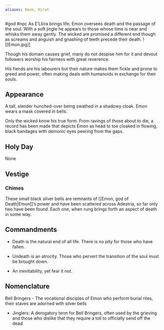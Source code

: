 ```yaml
---
aliases: Emon, Kirat
---
```


#god #npc 
As E’Lliira brings life, Emon oversees death and the passage of the soul. With a soft jingle he appears to those whose time is near and whisks them away gently. The wicked are promised a different end though as screams and anguish and gnashing of teeth precede their death.
<span class="rightimg"><span class="smallimg"> ![[Emon.jpg]]</span></span>
  

Though his domain causes grief, many do not despise him for it and devout followers worship his fairness with great reverence. 

 

His fiends are his labourers but their nature makes them fickle and prone to greed and power, often making deals with humanoids in exchange for their souls.

  

## Appearance

A tall, slender hunched-over being swathed in a shadowy cloak. Emon wears a mask covered in bells. 

  

Only the wicked know his true form. From ravings of those about to die, a record has been made that depicts Emon as head to toe cloaked in flowing, black bandages with demonic eyes peering from the gaps.

  

## Holy Day

None


## Vestige
### Chimes

These small black silver bells are remnants of [[Emon, god of Death|Emon]]’s power and have been scattered across Adestria, so far only two have been found. Each one, when rung brings forth an aspect of death in some way.

## Commandments

-   Death is the natural end of all life. There is no pity for those who have fallen.
    
-   Undeath is an atrocity. Those who pervert the transition of the soul must be brought down.
    
-   An inevitability, yet fear it not.
    

## Nomenclature
Bell Bringers - The vocational disciples of Emon who perform burial rites, their staves are adorned with silver bells
- Jinglers: A derogatory term for Bell Bringers, often used by the grieving and those who dislike that they require a toll to officially send off the dead